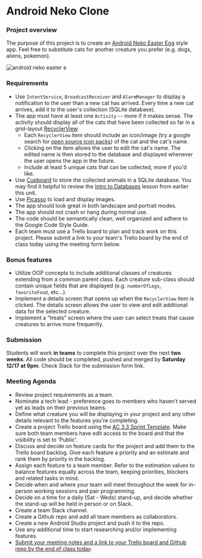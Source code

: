 # Android Neko Clone

### Project overview

The purpose of this project is to create an [Android Neko Easter Egg](http://www.pocket-lint.com/news/138312-how-to-access-android-n-nougat-easter-egg) style app. Feel free to substitute cats for another creature you prefer (e.g. dogs, aliens, pokemon).

![android neko easter e](http://cdn.pocket-lint.com/r/s/650x/assets/images/phpkcnwps.jpg)

### Requirements

* Use `IntentService`, `BroadcastReceiver` and `AlarmManager` to display a notification to the user than a new cat has arrived. Every time a new cat arrives, add it to the user's collection (SQLite database).
* The app must have at least one `Activity` -- more if it makes sense. The activity should display all of the cats that have been collected so far in a grid-layout [RecyclerView](https://developer.android.com/reference/android/support/v7/widget/GridLayoutManager.html).
    * Each `RecyclerView` item should include an icon/image (try a google search for [open source icon packs](http://www.flaticon.com/free-icons/cat_1667)) of the cat and the cat's name.
    * Clicking on the item allows the user to edit the cat's name. The edited name is then stored to the database and displayed whenever the user opens the app in the future.
    * Include at least 5 unique cats that can be collected, more if you'd like.
* Use [Cupboard](https://guides.codepath.com/android/Easier-SQL-with-Cupboard) to store the collected animals in a SQLite database. You may find it helpful to review the [Intro to Databases](../intro-to-databases) lesson from earlier this unit.
* Use [Picasso](https://github.com/square/picasso) to load and display images.
* The app should look great in both landscape and portrait modes.
* The app should not crash or hang during normal use.
* The code should be semantically clean, well organized and adhere to the Google Code Style Guide.
* Each team must use a Trello board to plan and track work on this project. Please submit a link to your team's Trello board by the end of class today using the meeting form below.

### Bonus features
* Utilize OOP concepts to include additional classes of creatures extending from a common parent class. Each creature sub-class should contain unique fields that are displayed (e.g. `numberOfLegs`, `favoriteFood`, etc...).
* Implement a details screen that opens up when the `RecyclerView` item is clicked. The details screen allows the user to view and edit additional data for the selected creature.
* Implement a "treats" screen where the user can select treats that cause creatures to arrive more frequently.

### Submission

Students will work **in teams** to complete this project over the next **two weeks**. All code should be completed, pushed and merged by **Saturday 12/17 at 9pm**. Check Slack for the submission form link.

### Meeting Agenda

* Review project requirements as a team.
* Nominate a tech lead - preference goes to members who haven't served yet as leads on their previous teams.
* Define what creature you will be displaying in your project and any other details relevant to the features you're completing.
* Create a project Trello board using the [AC 3.3 Sprint Template](https://trello.com/b/pz8oJNK2/ac-3-3-sprint-template). Make sure both team members have edit access to the board and that the visibility is set to 'Public'.
* Discuss and decide on feature cards for the project and add them to the Trello board backlog. Give each feature a priority and an estimate and rank them by priority in the backlog.
* Assign each feature to a team member. Refer to the estimation values to balance features equally across the team, keeping priorities, blockers and related tasks in mind.
* Decide when and where your team will meet throughout the week for in-person working sessions and pair programming.
* Decide on a time for a daily (Sat - Weds) stand-up, and decide whether the stand-up will be held in person or on Slack.
* Create a team Slack channel.
* Create a Github repo and add all team members as collaborators.
* Create a new Android Studio project and push it to the repo.
* Use any additional time to start researching and/or implementing features.
* [Submit your meeting notes and a link to your Trello board and Github repo by the end of class today](https://goo.gl/forms/axiF0IdMPt0sESDJ3).
